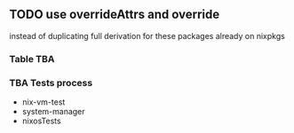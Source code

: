 ## TODO use overrideAttrs and override

instead of duplicating full derivation for these packages already on nixpkgs

### Table TBA

### TBA Tests process

- nix-vm-test
- system-manager
- nixosTests
